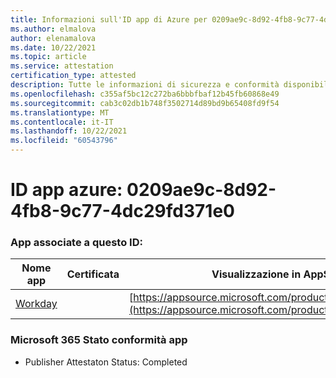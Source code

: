 ```yaml
---
title: Informazioni sull'ID app di Azure per 0209ae9c-8d92-4fb8-9c77-4dc29fd371e0
ms.author: elmalova
author: elenamalova
ms.date: 10/22/2021
ms.topic: article
ms.service: attestation
certification_type: attested
description: Tutte le informazioni di sicurezza e conformità disponibili per 0209ae9c-8d92-4fb8-9c77-4dc29fd371e0.
ms.openlocfilehash: c355af5bc12c272ba6bbbfbaf12b45fb60868e49
ms.sourcegitcommit: cab3c02db1b748f3502714d89bd9b65408fd9f54
ms.translationtype: MT
ms.contentlocale: it-IT
ms.lasthandoff: 10/22/2021
ms.locfileid: "60543796"
---
```

# <a name="azure-app-id-0209ae9c-8d92-4fb8-9c77-4dc29fd371e0"></a>ID app azure: 0209ae9c-8d92-4fb8-9c77-4dc29fd371e0


### <a name="apps-associated-with-this-id"></a>App associate a questo ID:
| **Nome app** | **Certificata** | **Visualizzazione in AppSource** |
|--------------|---------------|-----------------------|
| [Workday](https://docs.microsoft.com/microsoft-365-app-certification/forward/WA200001555) |  | [https://appsource.microsoft.com/product/office/WA200001555](https://appsource.microsoft.com/product/office/WA200001555) |

### <a name="microsoft-365-app-compliance-status"></a>Microsoft 365 Stato conformità app
- Publisher Attestaton Status: Completed
